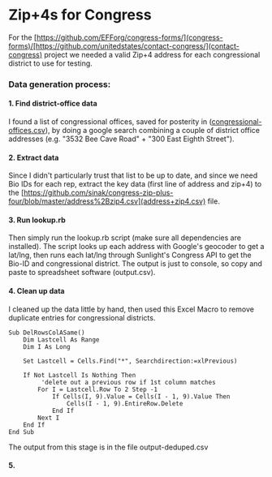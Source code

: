 Zip+4s for Congress
======================

For the [https://github.com/EFForg/congress-forms/](congress-forms)/[https://github.com/unitedstates/contact-congress/](contact-congress) project we needed a valid Zip+4 address for each congressional district to use for testing.

### Data generation process:

#### 1. Find district-office data

I found a list of congressional offices, saved for posterity in ([congressional-offices.csv](https://github.com/sinak/congress-zip-plus-four/blob/master/congressional-offices.csv)), by doing a google search combining a couple of district office addresses (e.g. "3532 Bee Cave Road" + "300 East Eighth Street").

#### 2. Extract data

Since I didn't particularly trust that list to be up to date, and since we need Bio IDs for each rep, extract the key data (first line of address and zip+4) to the [https://github.com/sinak/congress-zip-plus-four/blob/master/address%2Bzip4.csv](address+zip4.csv) file.

#### 3. Run lookup.rb

Then simply run the lookup.rb script (make sure all dependencies are installed). 
The script looks up each address with Google's geocoder to get a lat/lng, then runs each lat/lng through Sunlight's Congress API to get the Bio-ID and congressional district.
The output is just to console, so copy and paste to spreadsheet software (output.csv).

#### 4. Clean up data

I cleaned up the data little by hand, then used this Excel Macro to remove duplicate entries for congressional districts.
```
Sub DelRowsColASame()
    Dim Lastcell As Range
    Dim I As Long
     
    Set Lastcell = Cells.Find("*", Searchdirection:=xlPrevious)
     
    If Not Lastcell Is Nothing Then
         'delete out a previous row if 1st column matches
        For I = Lastcell.Row To 2 Step -1
            If Cells(I, 9).Value = Cells(I - 1, 9).Value Then
                Cells(I - 1, 9).EntireRow.Delete
            End If
        Next I
    End If
End Sub
```
The output from this stage is in the file output-deduped.csv

#### 5. 
